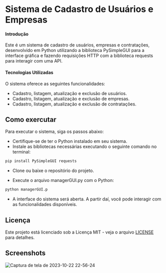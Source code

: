 
# Sistema de Cadastro de Usuários e Empresas

#### Introdução
Este é um sistema de cadastro de usuários, empresas e contratações, desenvolvido em Python utilizando a biblioteca PySimpleGUI para a interface gráfica e fazendo requisições HTTP com a biblioteca requests para interagir com uma API.

#### Tecnologias Utilizadas




O sistema oferece as seguintes funcionalidades:


- Cadastro, listagem, atualização e exclusão de usuários.
- Cadastro, listagem, atualização e exclusão de empresas.
- Cadastro, listagem, atualização e exclusão de contratações.


## Como exercutar
Para executar o sistema, siga os passos abaixo:

- Certifique-se de ter o Python instalado em seu sistema.
- Instale as bibliotecas necessárias executando o seguinte comando no terminal:

```bash
pip install PySimpleGUI requests
```
- Clone ou baixe o repositório do projeto.

- Execute o arquivo managerGUI.py com o Python:

```bash
python managerGUI.p

```
- A interface do sistema será aberta. A partir daí, você pode interagir com as funcionalidades disponíveis.
## Licença
Este projeto está licenciado sob a Licença MIT - veja o arquivo [LICENSE](https://choosealicense.com/licenses/mit/) para detalhes.


## Screenshots

![Captura de tela de 2023-10-22 22-56-24](https://github.com/Cabreira97/api-user-registration-for-company/assets/53668902/5cce0a22-88e2-4229-be16-76130306edc6)



